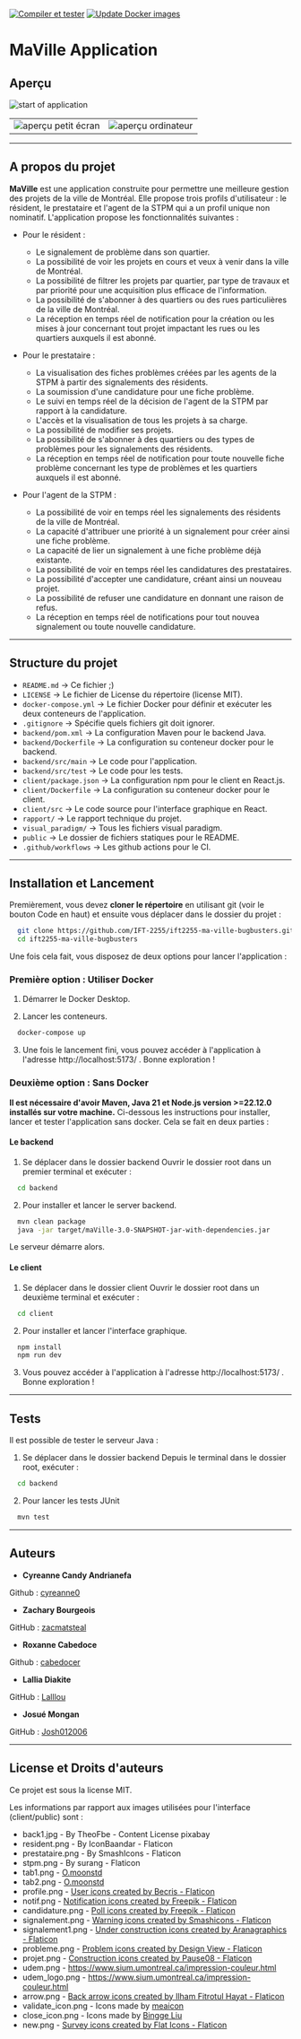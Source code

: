[![Compiler et tester](https://github.com/IFT-2255/ift2255-ma-ville-bugbusters/actions/workflows/test.yml/badge.svg)](https://github.com/IFT-2255/ift2255-ma-ville-bugbusters/actions/workflows/test.yml)
[![Update Docker images](https://github.com/IFT-2255/ift2255-ma-ville-bugbusters/actions/workflows/docker.yml/badge.svg)](https://github.com/IFT-2255/ift2255-ma-ville-bugbusters/actions/workflows/docker.yml)

# MaVille Application


## Aperçu
<img alt="start of application" src="/public/showcase.png">
<table>
  <tr>
    <td>
      <img alt="aperçu petit écran" src="/public/showcase1.png">
    </td>
    <td>
      <img alt="aperçu ordinateur" src="/public/showcase2.png">
    </td>
  </tr>
</table>

---

## A propos du projet

**MaVille** est une application construite pour permettre une meilleure gestion des projets de la ville de Montréal. Elle
propose trois profils d'utilisateur : le résident, le prestataire et l'agent de la STPM qui a un profil unique non nominatif.
L'application propose les fonctionnalités suivantes : 

- Pour le résident : 
    - Le signalement de problème dans son quartier.
    - La possibilité de voir les projets en cours et veux à venir dans la ville de Montréal.
    - La possibilité de filtrer les projets par quartier, par type de travaux et par priorité pour une acquisition plus efficace de l'information.
    - La possibilité de s'abonner à des quartiers ou des rues particulières de la ville de Montréal.
    - La réception en temps réel de notification pour la création ou les mises à jour concernant tout projet impactant les rues ou les quartiers auxquels il est abonné.

- Pour le prestataire : 
    - La visualisation des fiches problèmes créées par les agents de la STPM à partir des signalements des résidents.
    - La soumission d'une candidature pour une fiche problème.
    - Le suivi en temps réel de la décision de l'agent de la STPM par rapport à la candidature.
    - L'accès et la visualisation de tous les projets à sa charge.
    - La possibilité de modifier ses projets.
    - La possibilité de s'abonner à des quartiers ou des types de problèmes pour les signalements des résidents.
    - La réception en temps réel de notification pour toute nouvelle fiche problème concernant les type de problèmes et les quartiers auxquels il est abonné.

- Pour l'agent de la STPM : 
    - La possibilité de voir en temps réel les signalements des résidents de la ville de Montréal.
    - La capacité d'attribuer une priorité à un signalement pour créer ainsi une fiche problème.
    - La capacité de lier un signalement à une fiche problème déjà existante.
    - La possibilité de voir en temps réel les candidatures des prestataires.
    - La possibilité d'accepter une candidature, créant ainsi un nouveau projet.
    - La possibilité de refuser une candidature en donnant une raison de refus.
    - La réception en temps réel de notifications pour tout nouvea signalement ou toute nouvelle candidature.

---

## Structure du projet

- `README.md`            -> Ce fichier ;)
- `LICENSE`              -> Le fichier de License du répertoire (license MIT).
- `docker-compose.yml`   -> Le fichier Docker pour définir et exécuter les deux conteneurs de l'application.
- `.gitignore`           -> Spécifie quels fichiers git doit ignorer.
- `backend/pom.xml`      -> La configuration Maven pour le backend Java.
- `backend/Dockerfile`   -> La configuration su conteneur docker pour le backend.
- `backend/src/main`     -> Le code pour l'application.
- `backend/src/test`     -> Le code pour les tests.
- `client/package.json`  -> La configuration npm pour le client en React.js.
- `client/Dockerfile`    -> La configuration su conteneur docker pour le client.
- `client/src`           -> Le code source pour l'interface graphique en React.
- `rapport/`             -> Le rapport technique du projet.
- `visual_paradigm/`     -> Tous les fichiers visual paradigm.
- `public`               -> Le dossier de fichiers statiques pour le README.
- `.github/workflows`    -> Les github actions pour le CI.

---

## Installation et Lancement

Premièrement, vous devez **cloner le répertoire** en utilisant git (voir le bouton Code en haut) et ensuite
vous déplacer dans le dossier du projet :
  ```bash
    git clone https://github.com/IFT-2255/ift2255-ma-ville-bugbusters.git
    cd ift2255-ma-ville-bugbusters
  ```

Une fois cela fait, vous disposez de deux options pour lancer l'application : 

### Première option : Utiliser Docker

1. Démarrer le Docker Desktop.

2. Lancer les conteneurs.
  ```bash
    docker-compose up
  ```

3. Une fois le lancement fini, vous pouvez accéder à l'application à l'adresse http://localhost:5173/ . Bonne exploration !



### Deuxième option : Sans Docker

**Il est nécessaire d'avoir Maven, Java 21 et Node.js version >=22.12.0 installés sur votre machine.**
Ci-dessous les instructions pour installer, lancer et tester l'application sans docker. Cela se fait en deux parties : 

#### Le backend

1. Se déplacer dans le dossier backend
  Ouvrir le dossier root dans un premier terminal et exécuter :
  ```bash
    cd backend
  ```

2. Pour installer et lancer le server backend.
  ```bash
    mvn clean package
    java -jar target/maVille-3.0-SNAPSHOT-jar-with-dependencies.jar
  ```
  Le serveur démarre alors.


#### Le client

1. Se déplacer dans le dossier client
  Ouvrir le dossier root dans un deuxième terminal et exécuter : 
  ```bash
    cd client
  ```

2. Pour installer et lancer l'interface graphique.
  ```bash
    npm install
    npm run dev
  ```

3. Vous pouvez accéder à l'application à l'adresse http://localhost:5173/ . Bonne exploration !

---

## Tests

Il est possible de tester le serveur Java : 

1. Se déplacer dans le dossier backend
  Depuis le terminal dans le dossier root, exécuter :
  ```bash
    cd backend
  ```

2. Pour lancer les tests JUnit
  ```bash
    mvn test
  ```

---

## Auteurs

- **Cyreanne Candy Andrianefa**

Github : [cyreanne0](https://github.com/cyreanne0)

- **Zachary Bourgeois**

GitHub : [zacmatsteal](https://github.com/zacmatsteal)

- **Roxanne Cabedoce**

Github : [cabedocer](https://github.com/cabedocer)

- **Lallia Diakite**

GitHub : [Lalllou](https://github.com/Lalllou)

- **Josué Mongan**

GitHub : [Josh012006](https://github.com/Josh012006)

---

## License et Droits d'auteurs

Ce projet est sous la license MIT.

Les informations par rapport aux images utilisées pour l'interface (client/public) sont :

- back1.jpg - By TheoFbe - Content License pixabay
- resident.png - By IconBaandar - Flaticon
- prestataire.png - By SmashIcons - Flaticon
- stpm.png - By surang - Flaticon
- tab1.png - <a href="https://www.flaticon.com/authors/omoonstd" title="O.moonstd"> O.moonstd </a>
- tab2.png - <a href="https://www.flaticon.com/authors/omoonstd" title="O.moonstd"> O.moonstd </a>
- profile.png - <a href="https://www.flaticon.com/free-icons/user" title="user icons">User icons created by Becris - Flaticon</a>
- notif.png - <a href="https://www.flaticon.com/free-icons/notification" title="notification icons">Notification icons created by Freepik - Flaticon</a>
- candidature.png - <a href="https://www.flaticon.com/free-icons/poll" title="poll icons">Poll icons created by Freepik - Flaticon</a>
- signalement.png - <a href="https://www.flaticon.com/free-icons/warning" title="warning icons">Warning icons created by Smashicons - Flaticon</a>
- signalement1.png - <a href="https://www.flaticon.com/free-icons/under-construction" title="under construction icons">Under construction icons created by Aranagraphics - Flaticon</a>
- probleme.png - <a href="https://www.flaticon.com/free-icons/problem" title="problem icons">Problem icons created by Design View - Flaticon</a>
- projet.png - <a href="https://www.flaticon.com/free-icons/construction" title="construction icons">Construction icons created by Pause08 - Flaticon</a>
- udem.png - https://www.sium.umontreal.ca/impression-couleur.html
- udem_logo.png - https://www.sium.umontreal.ca/impression-couleur.html
- arrow.png - <a href="https://www.flaticon.com/free-icons/back-arrow" title="back arrow icons">Back arrow icons created by Ilham Fitrotul Hayat - Flaticon</a>
- validate_icon.png - Icons made by <a href="https://www.flaticon.com/authors/meaicon" title="meaicon"> meaicon </a>
- close_icon.png - Icons made by <a href="https://www.flaticon.com/authors/bingge-liu" title="Bingge Liu"> Bingge Liu </a>
- new.png - <a href="https://www.flaticon.com/free-icons/survey" title="survey icons">Survey icons created by Flat Icons - Flaticon</a>
